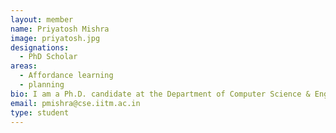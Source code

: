 ```yaml
---
layout: member
name: Priyatosh Mishra
image: priyatosh.jpg
designations: 
  - PhD Scholar
areas:
  - Affordance learning
  - planning
bio: I am a Ph.D. candidate at the Department of Computer Science & Engineering, IIT Madras. I am working under the supervision of Prof. B. Ravindran in the area of affordance learning. Specifically, I am investigating the use of planning techniques for solving certain problems that arise in affordance learning systems.
email: pmishra@cse.iitm.ac.in
type: student
---
```

